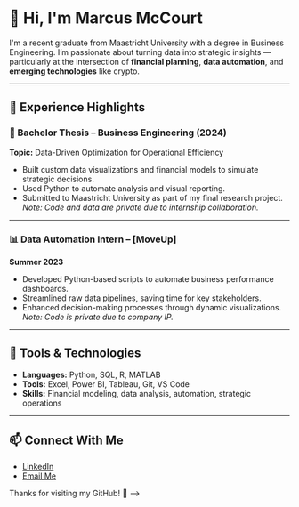 # 👋 Hi, I'm Marcus McCourt

I'm a recent graduate from Maastricht University with a degree in Business Engineering. I’m passionate about turning data into strategic insights — particularly at the intersection of **financial planning**, **data automation**, and **emerging technologies** like crypto.

---

## 💼 Experience Highlights

### 🧾 Bachelor Thesis – Business Engineering (2024)
**Topic:** Data-Driven Optimization for Operational Efficiency  
- Built custom data visualizations and financial models to simulate strategic decisions.  
- Used Python to automate analysis and visual reporting.  
- Submitted to Maastricht University as part of my final research project.  
*Note: Code and data are private due to internship collaboration.*

---

### 📊 Data Automation Intern – [MoveUp]
**Summer 2023**  
- Developed Python-based scripts to automate business performance dashboards.  
- Streamlined raw data pipelines, saving time for key stakeholders.  
- Enhanced decision-making processes through dynamic visualizations.  
*Note: Code is private due to company IP.*

---

## 🔧 Tools & Technologies
- **Languages:** Python, SQL, R, MATLAB
- **Tools:** Excel, Power BI, Tableau, Git, VS Code
- **Skills:** Financial modeling, data analysis, automation, strategic operations

---

## 📫 Connect With Me
- [LinkedIn](www.linkedin.com/in/marcus-mccourt-0901081bb)
- [Email Me](marcus.mccourt12@gmail.com)

Thanks for visiting my GitHub! 🚀
-->
